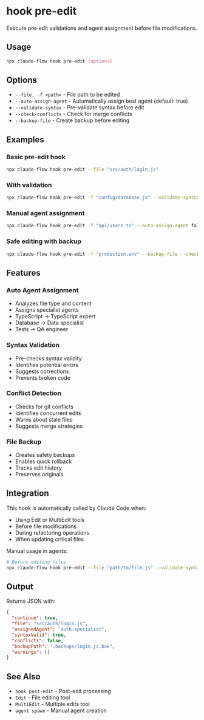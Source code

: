 # hook pre-edit

Execute pre-edit validations and agent assignment before file modifications.

## Usage

```bash
npx claude-flow hook pre-edit [options]
```

## Options

- `--file, -f <path>` - File path to be edited
- `--auto-assign-agent` - Automatically assign best agent (default: true)
- `--validate-syntax` - Pre-validate syntax before edit
- `--check-conflicts` - Check for merge conflicts
- `--backup-file` - Create backup before editing

## Examples

### Basic pre-edit hook
```bash
npx claude-flow hook pre-edit --file "src/auth/login.js"
```

### With validation
```bash
npx claude-flow hook pre-edit -f "config/database.js" --validate-syntax
```

### Manual agent assignment
```bash
npx claude-flow hook pre-edit -f "api/users.ts" --auto-assign-agent false
```

### Safe editing with backup
```bash
npx claude-flow hook pre-edit -f "production.env" --backup-file --check-conflicts
```

## Features

### Auto Agent Assignment
- Analyzes file type and content
- Assigns specialist agents
- TypeScript → TypeScript expert
- Database → Data specialist
- Tests → QA engineer

### Syntax Validation
- Pre-checks syntax validity
- Identifies potential errors
- Suggests corrections
- Prevents broken code

### Conflict Detection
- Checks for git conflicts
- Identifies concurrent edits
- Warns about stale files
- Suggests merge strategies

### File Backup
- Creates safety backups
- Enables quick rollback
- Tracks edit history
- Preserves originals

## Integration

This hook is automatically called by Claude Code when:
- Using Edit or MultiEdit tools
- Before file modifications
- During refactoring operations
- When updating critical files

Manual usage in agents:
```bash
# Before editing files
npx claude-flow hook pre-edit --file "path/to/file.js" --validate-syntax
```

## Output

Returns JSON with:
```json
{
  "continue": true,
  "file": "src/auth/login.js",
  "assignedAgent": "auth-specialist",
  "syntaxValid": true,
  "conflicts": false,
  "backupPath": ".backups/login.js.bak",
  "warnings": []
}
```

## See Also

- `hook post-edit` - Post-edit processing
- `Edit` - File editing tool
- `MultiEdit` - Multiple edits tool
- `agent spawn` - Manual agent creation
